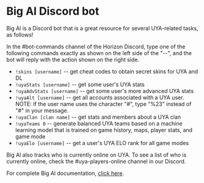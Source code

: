 # Big Al Discord bot

Big Al is a Discord bot that is a great resource for several UYA-related tasks, as follows!

In the #bot-commands channel of the Horizon Discord, type one of the following commands exactly as shown on the left side of the "--", and the bot will reply with the action shown on the right side.
- `!skins [username]` -- get cheat codes to obtain secret skins for UYA and DL
- `!uyaStats [username]` -- get some user's UYA stats
- `!uyaAdvStats [username]` -- get some user's more advanced UYA stats
- `!uyaAlt [username]` -- get all accounts associated with a UYA user. NOTE: If the user name uses the character "#", type "%23" instead of "#" in your message.
- `!uyaClan [clan name]` -- get stats and members about a UYA clan
- `!uyaTeams 0` -- generate balanced UYA teams based on a machine learning model that is trained on game history, maps, player stats, and game mode
- `!uyaElo [username]` -- get a user's UYA ELO rank for all game modes

Big Al also tracks who is currently online on UYA. To see a list of who is currently online, check the #uya-players-online channel in our Discord.

For complete Big Al documentation, [click here](https://github.com/badger41/big-al-discord-bot).

